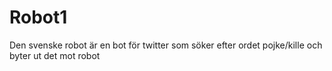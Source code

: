 # Robot1
Den svenske robot är en bot för twitter som söker efter ordet pojke/kille och byter ut det mot robot 
